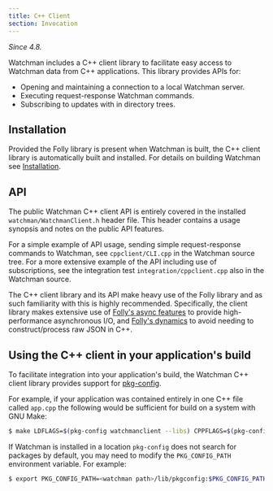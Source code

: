 ```yaml
---
title: C++ Client
section: Invocation
---
```


_Since 4.8._

Watchman includes a C++ client library to facilitate easy access to Watchman
data from C++ applications. This library provides APIs for:

- Opening and maintaining a connection to a local Watchman server.
- Executing request-response Watchman commands.
- Subscribing to updates with in directory trees.

## Installation

Provided the Folly library is present when Watchman is built, the C++ client
library is automatically built and installed. For details on building Watchman
see [Installation](/watchman/docs/install.html).

## API

The public Watchman C++ client API is entirely covered in the installed
`watchman/WatchmanClient.h` header file. This header contains a usage synopsis
and notes on the public API features.

For a simple example of API usage, sending simple request-response commands to
Watchman, see `cppclient/CLI.cpp` in the Watchman source tree. For a more
extensive example of the API including use of subscriptions, see the integration
test `integration/cppclient.cpp` also in the Watchman source.

The C++ client library and its API make heavy use of the Folly library and as
such familiarity with this is highly recommended. Specifically, the client
library makes extensive use of
[Folly's async features](https://github.com/facebook/folly/blob/master/folly/io/async/README.md)
to provide high-performance asynchronous I/O, and
[Folly's dynamics](https://github.com/facebook/folly/blob/master/folly/docs/Dynamic.md)
to avoid needing to construct/process raw JSON in C++.

## Using the C++ client in your application's build

To facilitate integration into your application's build, the Watchman C++ client
library provides support for
[pkg-config](https://www.freedesktop.org/wiki/Software/pkg-config/).

For example, if your application was contained entirely in one C++ file called
`app.cpp` the following would be sufficient for build on a system with GNU Make:

```bash
$ make LDFLAGS=$(pkg-config watchmanclient --libs) CPPFLAGS=$(pkg-config watchmanclient --cflags) app
```

If Watchman is installed in a location `pkg-config` does not search for packages
by default, you may need to modify the `PKG_CONFIG_PATH` environment variable.
For example:

```bash
$ export PKG_CONFIG_PATH=<watchman path>/lib/pkgconfig:$PKG_CONFIG_PATH
```
